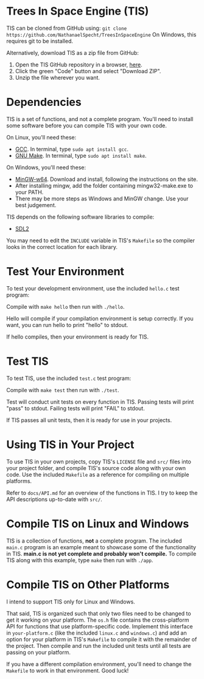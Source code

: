 # Trees In Space Engine (TIS)

TIS can be cloned from GitHub using:
`git clone https://github.com/NathanaelSpecht/TreesInSpaceEngine`
On Windows, this requires git to be installed.

Alternatively, download TIS as a zip file from GitHub:
1. Open the TIS GitHub repository in a browser, 
[here](https://github.com/NathanaelSpecht/TreesInSpaceEngine).
2. Click the green "Code" button and select "Download ZIP".
3. Unzip the file wherever you want.

# Dependencies

TIS is a set of functions, and not a complete program.
You'll need to install some software before you can compile TIS with your own 
code.

On Linux, you'll need these:
- [GCC](https://gcc.gnu.org). In terminal, type `sudo apt install gcc`.
- [GNU Make](https://gnu.org/software/make). In terminal, type 
`sudo apt install make`.

On Windows, you'll need these:
- [MinGW-w64](https://mingw-w64.org). Download and install, following the 
instructions on the site.
- After installing mingw, add the folder containing mingw32-make.exe to your 
PATH.
- There may be more steps as Windows and MinGW change. Use your best judgement.

TIS depends on the following software libraries to compile:
- [SDL2](https://libsdl.org)

You may need to edit the `INCLUDE` variable in TIS's `Makefile` so the compiler 
looks in the correct location for each library.

# Test Your Environment

To test your development environment, use the included `hello.c` test program:

Compile with `make hello` then run with `./hello`.

Hello will compile if your compilation environment is setup correctly.
If you want, you can run hello to print "hello" to stdout.

If hello compiles, then your environment is ready for TIS.

# Test TIS

To test TIS, use the included `test.c` test program:

Compile with `make test` then run with `./test`.

Test will conduct unit tests on every function in TIS.
Passing tests will print "pass" to stdout.
Failing tests will print "FAIL" to stdout.

If TIS passes all unit tests, then it is ready for use in your projects.

# Using TIS in Your Project

To use TIS in your own projects, copy TIS's `LICENSE` file and `src/` files into 
your project folder, and compile TIS's source code along with your own code.
Use the included `Makefile` as a reference for compiling on multiple platforms.

Refer to `docs/API.md` for an overview of the functions in TIS.
I try to keep the API descriptions up-to-date with `src/`.

# Compile TIS on Linux and Windows

TIS is a collection of functions, **not** a complete program.
The included `main.c` program is an example meant to showcase some of the 
functionality in TIS.
**main.c is not yet complete and probably won't compile.**
To compile TIS along with this example, type `make` then run with `./app`.

# Compile TIS on Other Platforms

I intend to support TIS only for Linux and Windows.

That said, TIS is organized such that only two files need to be changed to 
get it working on your platform.
The `os.h` file contains the cross-platform API for functions that use 
platform-specific code.
Implement this interface in `your-platform.c` (like the included `linux.c` and 
`windows.c`) and add an option for your platform in TIS's `Makefile` to compile 
it with the remainder of the project.
Then compile and run the included unit tests until all tests are passing on 
your platform.

If you have a different compilation environment, you'll need to change the 
`Makefile` to work in that environment. Good luck!

